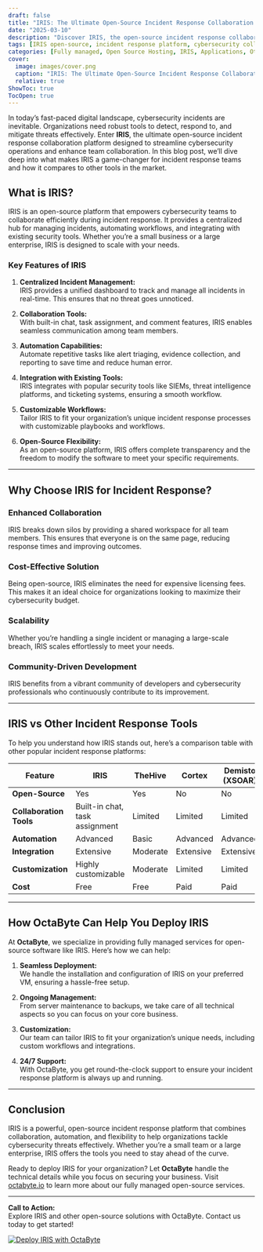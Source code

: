 ```yaml
---
draft: false
title: "IRIS: The Ultimate Open-Source Incident Response Collaboration Platform"
date: "2025-03-10"
description: "Discover IRIS, the open-source incident response collaboration platform that streamlines cybersecurity operations. Learn how IRIS enhances team collaboration, automates workflows, and integrates seamlessly with your existing tools. Perfect for organizations looking to strengthen their incident response capabilities."
tags: [IRIS open-source, incident response platform, cybersecurity collaboration, open-source security tools, IRIS vs other incident response tools, managed open-source services, OctaByte, octabyteio]
categories: [Fully managed, Open Source Hosting, IRIS, Applications, Others]
cover:
  image: images/cover.png
  caption: "IRIS: The Ultimate Open-Source Incident Response Collaboration Platform"
  relative: true
ShowToc: true
TocOpen: true
---
```



In today’s fast-paced digital landscape, cybersecurity incidents are inevitable. Organizations need robust tools to detect, respond to, and mitigate threats effectively. Enter **IRIS**, the ultimate open-source incident response collaboration platform designed to streamline cybersecurity operations and enhance team collaboration. In this blog post, we’ll dive deep into what makes IRIS a game-changer for incident response teams and how it compares to other tools in the market.

## What is IRIS?

IRIS is an open-source platform that empowers cybersecurity teams to collaborate efficiently during incident response. It provides a centralized hub for managing incidents, automating workflows, and integrating with existing security tools. Whether you’re a small business or a large enterprise, IRIS is designed to scale with your needs.

### Key Features of IRIS

1. **Centralized Incident Management:**  
   IRIS provides a unified dashboard to track and manage all incidents in real-time. This ensures that no threat goes unnoticed.

2. **Collaboration Tools:**  
   With built-in chat, task assignment, and comment features, IRIS enables seamless communication among team members.

3. **Automation Capabilities:**  
   Automate repetitive tasks like alert triaging, evidence collection, and reporting to save time and reduce human error.

4. **Integration with Existing Tools:**  
   IRIS integrates with popular security tools like SIEMs, threat intelligence platforms, and ticketing systems, ensuring a smooth workflow.

5. **Customizable Workflows:**  
   Tailor IRIS to fit your organization’s unique incident response processes with customizable playbooks and workflows.

6. **Open-Source Flexibility:**  
   As an open-source platform, IRIS offers complete transparency and the freedom to modify the software to meet your specific requirements.

---

## Why Choose IRIS for Incident Response?

### Enhanced Collaboration  
IRIS breaks down silos by providing a shared workspace for all team members. This ensures that everyone is on the same page, reducing response times and improving outcomes.

### Cost-Effective Solution  
Being open-source, IRIS eliminates the need for expensive licensing fees. This makes it an ideal choice for organizations looking to maximize their cybersecurity budget.

### Scalability  
Whether you’re handling a single incident or managing a large-scale breach, IRIS scales effortlessly to meet your needs.

### Community-Driven Development  
IRIS benefits from a vibrant community of developers and cybersecurity professionals who continuously contribute to its improvement.

---

## IRIS vs Other Incident Response Tools

To help you understand how IRIS stands out, here’s a comparison table with other popular incident response platforms:

| Feature                | IRIS                          | TheHive                      | Cortex                       | Demisto (XSOAR)              |
|------------------------|-------------------------------|------------------------------|------------------------------|------------------------------|
| **Open-Source**        | Yes                           | Yes                          | No                           | No                           |
| **Collaboration Tools**| Built-in chat, task assignment| Limited                      | Limited                      | Limited                      |
| **Automation**         | Advanced                      | Basic                        | Advanced                     | Advanced                     |
| **Integration**        | Extensive                     | Moderate                     | Extensive                    | Extensive                    |
| **Customization**      | Highly customizable           | Moderate                     | Limited                      | Limited                      |
| **Cost**               | Free                          | Free                         | Paid                         | Paid                         |

---

## How OctaByte Can Help You Deploy IRIS

At **OctaByte**, we specialize in providing fully managed services for open-source software like IRIS. Here’s how we can help:

1. **Seamless Deployment:**  
   We handle the installation and configuration of IRIS on your preferred VM, ensuring a hassle-free setup.

2. **Ongoing Management:**  
   From server maintenance to backups, we take care of all technical aspects so you can focus on your core business.

3. **Customization:**  
   Our team can tailor IRIS to fit your organization’s unique needs, including custom workflows and integrations.

4. **24/7 Support:**  
   With OctaByte, you get round-the-clock support to ensure your incident response platform is always up and running.

---

## Conclusion

IRIS is a powerful, open-source incident response platform that combines collaboration, automation, and flexibility to help organizations tackle cybersecurity threats effectively. Whether you’re a small team or a large enterprise, IRIS offers the tools you need to stay ahead of the curve.

Ready to deploy IRIS for your organization? Let **OctaByte** handle the technical details while you focus on securing your business. Visit [octabyte.io](https://octabyte.io) to learn more about our fully managed open-source services.

---

**Call to Action:**  
Explore IRIS and other open-source solutions with OctaByte. Contact us today to get started!

[![Deploy IRIS with OctaByte](/images/deploy-on-octabyte.png)](https://octabyte.io/fully-managed-open-source-services/applications/others/iris)